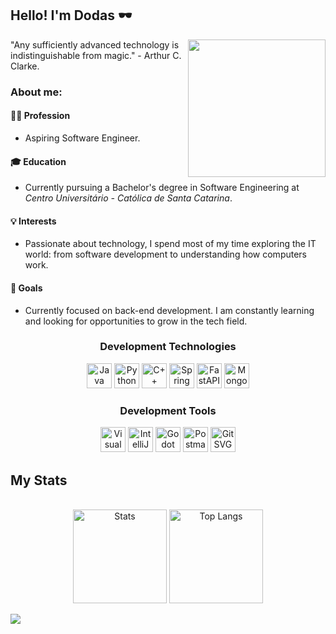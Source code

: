 ## Hello! I'm Dodas 🕶
<img src="https://media1.tenor.com/m/9TXY0w_frwkAAAAC/crow-with-knife-caw.gif" align="right" width="220"/>
"Any sufficiently advanced technology is indistinguishable from magic." - Arthur C. Clarke.

<h3>About me:</h3>

<h4>👨‍💻 Profession</h4>
<ul><li>Aspiring Software Engineer.</li></ul>

<h4>🎓 Education</h4>
<ul><li>Currently pursuing a Bachelor's degree in Software Engineering at <em>Centro Universitário - Católica de Santa Catarina</em>.</li></ul>

<h4>💡 Interests</h4>
<ul><li>Passionate about technology, I spend most of my time exploring the IT world: from software development to understanding how computers work.</li></ul>

<h4>🌱 Goals</h4>
<ul><li>Currently focused on back-end development. I am constantly learning and looking for opportunities to grow in the tech field.</li></ul>

<h3 align="center">Development Technologies</h3>
<div align="center">
  <img alt="Java SVG" src="https://www.svgrepo.com/show/452234/java.svg" width="40"/>
  <img alt="Python SVG" src="https://www.svgrepo.com/show/452091/python.svg" width="40"/>
  <img alt="C++ SVG" src="https://www.svgrepo.com/show/452183/cpp.svg" width="40"/>
  <img alt="Spring SVG" src="https://www.svgrepo.com/show/354380/spring-icon.svg" width="40"/>
  <img alt="FastAPI SVG" src="https://icon.icepanel.io/Technology/svg/FastAPI.svg" width="40"/>
  <img alt="MongoDB SVG" src="https://icon.icepanel.io/Technology/svg/MongoDB.svg" width="40"/>
</div>

<h3 align="center">Development Tools</h3>
<div align="center">
  <img alt="Visual Studio Code SVG" src="https://icon.icepanel.io/Technology/svg/Visual-Studio-Code-%28VS-Code%29.svg" width="40"/>
  <img alt="IntelliJ IDEA SVG" src="https://icon.icepanel.io/Technology/svg/IntelliJ-IDEA.svg" width="40"/>
  <img alt="Godot Engine SVG" src="https://icon.icepanel.io/Technology/svg/Godot-Engine.svg" width="40"/>
  <img alt="Postman SVG" src="https://icon.icepanel.io/Technology/svg/Postman.svg" width="40"/>
  <img alt="Git SVG" src="https://icon.icepanel.io/Technology/svg/Git.svg" width="40"/>
</div>

<h2 align="left">My Stats</h2>
<div align="center"><br/>
<img style="height: 150px;" align="center" alt="Stats" src="https://github-readme-stats.vercel.app/api?username=doda-s&show_icons=true&theme=dark"/>
<img style="height: 150px" align="center" alt="Top Langs" src="https://github-readme-stats.vercel.app/api/top-langs/?username=doda-s&hide_progress=false&layout=compact&theme=dark"/>
</div> <br/>

<div>
<a href="https://github.com/ashutosh00710/github-readme-activity-graph"><img src="https://github-readme-activity-graph.vercel.app/graph?username=doda-s&theme=github-compact"></a>
</div>
